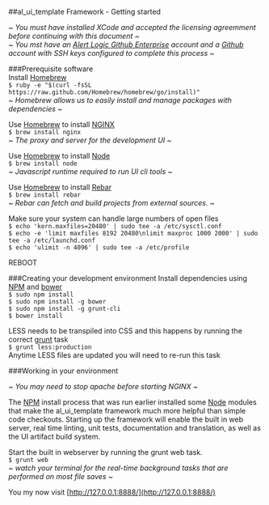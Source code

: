 ##al_ui_template Framework - Getting started  

*~ You must have installed XCode and accepted the licensing agreemment before continuing with this document ~*   
*~ You mst have an [Alert Logic Github Enterprise](https://algithub.pd.alertlogic.net) account and a [Github](https://github.com/) account with SSH keys configured to complete this process ~*   

###Prerequisite software  
Install [Homebrew](http://brew.sh/)  
```$ ruby -e "$(curl -fsSL https://raw.github.com/Homebrew/homebrew/go/install)"```  
*~ Homebrew allows us to easily install and manage packages with dependencies ~*   

Use [Homebrew](http://brew.sh/) to install [NGINX](http://nginx.org/)  
```$ brew install nginx```  
*~ The proxy and server for the development UI ~*   

Use [Homebrew](http://brew.sh/) to install [Node](http://nodejs.org/)  
```$ brew install node```  
*~ Javascript runtime required to run UI cli tools ~*   

Use [Homebrew](http://brew.sh/) to install [Rebar](https://github.com/basho/rebar)  
```$ brew install rebar```  
*~ Rebar can fetch and build projects from external sources. ~*   

Make sure your system can handle large numbers of open files   
```$ echo 'kern.maxfiles=20480' | sudo tee -a /etc/sysctl.conf```   
```$ echo -e 'limit maxfiles 8192 20480\nlimit maxproc 1000 2000' | sudo tee -a /etc/launchd.conf```   
```$ echo 'ulimit -n 4096' | sudo tee -a /etc/profile```   

REBOOT

###Creating your development environment
Install dependencies using [NPM](https://www.npmjs.org/) and [bower](http://bower.io/)   
```$ sudo npm install```   
```$ sudo npm install -g bower```   
```$ sudo npm install -g grunt-cli```   
```$ bower install```   

LESS needs to be transpiled into CSS and this happens by running the correct [grunt](http://gruntjs.com/) task   
```$ grunt less:production```   
Anytime LESS files are updated you will need to re-run this task   

###Working in your environment  

*~ You may need to stop apache before starting NGINX ~*   

 The [NPM](https://www.npmjs.org/) install process that was run earlier installed some [Node](http://nodejs.org/) modules that make the al_ui_template framework much more helpful than simple code checkouts.  Starting up the framework will enable the built in web server, real time linting, unit tests, documentation and translation, as well as the UI artifact build system.   
 
 Start the built in webserver by running the grunt web task.  
 ```$ grunt web```   
*~ watch your terminal for the real-time background tasks that are performed on most file saves ~*  

You my now visit [http://127.0.0.1:8888/](http://127.0.0.1:8888/)
